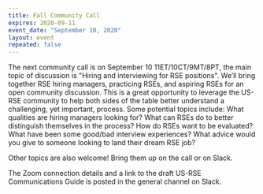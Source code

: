 ```yaml
---
title: Fall Community Call
expires: 2020-09-11
event_date: "September 10, 2020"
layout: event
repeated: false
---
```


The next community call is on September 10 11ET/10CT/9MT/8PT, the main topic of discussion is "Hiring and interviewing for RSE positions". We’ll bring together RSE hiring managers, practicing RSEs, and aspiring RSEs for an open community discussion. This is a great opportunity to leverage the US-RSE community to help both sides of the table better understand a challenging, yet important, process. Some potential topics include: What qualities are hiring managers looking for? What can RSEs do to better distinguish themselves in the process? How do RSEs want to be evaluated? What have been some good/bad interview experiences? What advice would you give to someone looking to land their dream RSE job?

Other topics are also welcome!  Bring them up on the call or on Slack.

The Zoom connection details and a link to the draft US-RSE Communications Guide is posted in the general channel on Slack.   
